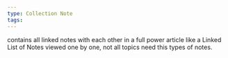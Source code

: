 ```yaml
---
type: Collection Note
tags:
---
```

contains all linked notes with each other in a full power article like a Linked List of Notes viewed one by one, not all topics need this types of notes.